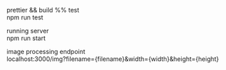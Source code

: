 prettier && build %% test  
npm run test  
  
running server  
npm run start  
  
image processing endpoint  
localhost:3000/img?filename={filename}&width={width}&height={height}